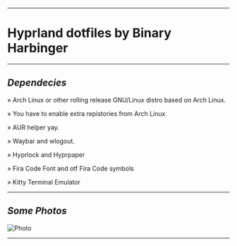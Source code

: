 
----------------------------------------------------------------------------------------

# Hyprland dotfiles by Binary Harbinger

----------------------------------------------------------------------------------------

## *Dependecies*
  
  » Arch Linux or other rolling release GNU/Linux distro based on Arch Linux.

  » You have to enable extra repistories from Arch Linux

  » AUR helper yay.

  » Waybar and wlogout.

  » Hyprlock and Hyprpaper

  » Fira Code Font and otf Fira Code symbols

  » Kitty Terminal Emulator


----------------------------------------------------------------------------------------

## *Some Photos*

![Photo](https://raw.githubusercontent.com/BinaryHarbinger/HyprlandConfig/main/readme/photo1.png?raw=true)

----------------------------------------------------------------------------------------
